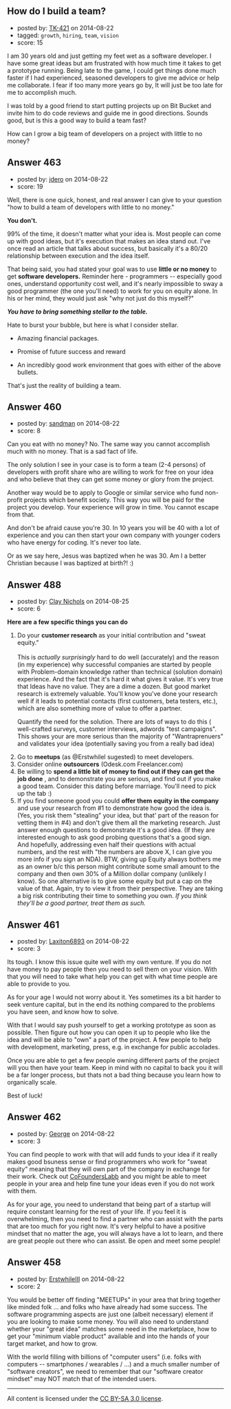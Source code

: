 ## How do I build a team?

- posted by: [TK-421](https://stackexchange.com/users/4125630/tk-421) on 2014-08-22
- tagged: `growth`, `hiring`, `team`, `vision`
- score: 15

<p>I am 30 years old and just getting my feet wet as a software developer. I have some great ideas but am frustrated with how much time it takes to get a prototype running. Being late to the game, I could get things done much faster if I had experienced, seasoned developers to give me advice or help me collaborate. I fear if too many more years go by, It will just be too late for me to accomplish much.</p>

<p>I was told by a good friend to start putting projects up on Bit Bucket and invite him to do code reviews and guide me in good directions. Sounds good, but is this a good way to build a team fast?</p>

<p>How can I grow a big team of developers on a project with little to no money?</p>



## Answer 463

- posted by: [jdero](https://stackexchange.com/users/1972448/jdero) on 2014-08-22
- score: 19

<p>Well, there is one quick, honest, and real answer I can give to your question "how to build a team of developers with little to no money."</p>

<p><strong>You don't.</strong></p>

<p>99% of the time, it doesn't matter what your idea is. Most people can come up with good ideas, but it's execution that makes an idea stand out. I've once read an article that talks about success, but basically it's a 80/20 relationship between execution and the idea itself.</p>

<p>That being said, you had stated your goal was to use <strong>little or no money</strong> to get <strong>software developers.</strong> Reminder here - programmers -- especially good ones, understand opportunity cost well, and it's nearly impossible to sway a good programmer (the one you'll need) to work for you on equity alone. In his or her mind, they would just ask "why not just do this myself?"</p>

<p><strong><em>You have to bring something stellar to the table.</em></strong></p>

<p>Hate to burst your bubble, but here is what I consider stellar.</p>

<ul>
<li><p>Amazing financial packages.</p></li>
<li><p>Promise of future success and reward</p></li>
<li><p>An incredibly good work environment that goes with either of the above bullets.</p></li>
</ul>

<p>That's just the reality of building a team.</p>



## Answer 460

- posted by: [sandman](https://stackexchange.com/users/194597/sandman) on 2014-08-22
- score: 8

<p>Can you eat with no money? No. The same way you cannot accomplish much with no money. That is a sad fact of life. </p>

<p>The only solution I see in your case is to form a team (2-4 persons) of developers with profit share who are willing to work for free on your idea and who believe that they can get some money or glory from the project. </p>

<p>Another way would be to apply to Google or similar service who fund non-profit projects which benefit society. This way you will be paid for the project you develop. Your experience will grow in time. You cannot escape from that. </p>

<p>And don't be afraid cause you're 30. In 10 years you will be 40 with a lot of experience and you can then start your own company with younger coders who have energy for coding. It's never too late. </p>

<p>Or as we say here, Jesus was baptized when he was 30. Am I a better Christian because I was baptized at birth?! :)</p>



## Answer 488

- posted by: [Clay Nichols](https://stackexchange.com/users/3400/clay-nichols) on 2014-08-25
- score: 6

<p><strong>Here are a few specific things you can do</strong></p>

<ol>
<li><p>Do your <strong>customer research</strong> as your initial contribution and "sweat equity."<br><br>This is <em>actually surprisingly</em> hard to do well (accurately) and the
reason (in my experience) why successful companies are started by
people with Problem-domain knowledge rather than technical (solution
domain) experience. And the fact that it's hard it what gives it
value. It's very true that Ideas have no value. They are a dime a
dozen. But good market research is extremely valuable. You'll know
you've done your research well if it leads to potential contacts
(first customers, beta testers, etc.), which are also something more
of value to offer a partner.</p>

<p>Quantify the need for the solution.  There are lots of ways to do this ( well-crafted surveys, customer interviews, adwords "test campaigns".  This shows your are more serious than the majority of "Wantraprenuers" and validates your idea (potentially saving you from a really bad idea)</p></li>
<li>Go to <strong>meetups</strong> (as @Erstwhilel sugested) to meet developers.</li>
<li>Consider online <strong>outsourcers</strong> (Odesk.com Freelancer.com)</li>
<li>Be willing to <strong>spend a little bit of money to find out if they can get the job done</strong> , and to demonstrate you are serious, and find out if you make a good team. Consider this dating before marriage. You'll need to pick up the tab :)</li>
<li>If you find someone good you could <strong>offer them equity in the company</strong> and use your research from #1 to demonstrate how good the idea is. (Yes, you risk them "stealing" your idea, but that' part of the reason for vetting them in #4) and don't give them all the marketing research. Just answer enough questions to demonstrate it's a good idea. (If they are interested enough to ask good probing questions that's a good sign. And hopefully, addressing even half their questions with actual numbers, and the rest with "the numbers are above X, I can give you more info if you sign an NDA).
BTW, giving up Equity always bothers me as an owner b/c this person might contribute some small amount to the company and then own 30% of a Million dollar company (unlikely I know). So one alternative is to give some equity but put a cap on the value of that. Again, try to view it from their perspective. They are taking a big risk contributing their time to something <em>you</em> own.  <em>If you think they'll be a good partner, treat them as such.</em></li>
</ol>



## Answer 461

- posted by: [Laxiton6893](https://stackexchange.com/users/2181902/laxiton6893) on 2014-08-22
- score: 3

<p>Its tough. I know this issue quite well with my own venture. If you do not have money to pay people then you need to sell them on your vision. With that you will need to take what help you can get with what time people are able to provide to you. </p>

<p>As for your age I would not worry about it. Yes sometimes its a bit harder to seek venture capital, but in the end its nothing compared to the problems you have seen, and know how to solve. </p>

<p>With that I would say push yourself to get a working prototype as soon as possible. Then figure out how you can open it up to people who like the idea and will be able to "own" a part of the project. A few people to help with development, marketing, press, e.g. in exchange for public accolades. </p>

<p>Once you are able to get a few people owning different parts of the project will you then have your team. Keep in mind with no capital to back you it will be a far longer process, but thats not a bad thing because you learn how to organically scale.</p>

<p>Best of luck!</p>



## Answer 462

- posted by: [George](https://stackexchange.com/users/3516499/george) on 2014-08-22
- score: 3

<p>You can find people to work with that will add funds to your idea if it really makes good bsuness sense or find programmers who work for "sweat equity" meaning that they will own part of the company in exchange for their work.  Check out <a href="https://www.cofounderslab.com/" rel="nofollow">CoFoundersLabb</a> and you might be able to meet people in your area and help fine tune your ideas even if you do not work with them.</p>

<p>As for your age, you need to understand that being part of a startup will require constant learning for the rest of your life.  If you feel it is overwhelming, then you need to find a partner who can assist with the parts that are too much for you right now.  It's very helpful to have a positive mindset that no matter the age, you will always have a lot to learn, and there are great people out there who can assist.  Be open and meet some people!</p>



## Answer 458

- posted by: [ErstwhileIII](https://stackexchange.com/users/2320529/erstwhileiii) on 2014-08-22
- score: 2

<p>You would be better off finding "MEETUPs" in your area that bring together like minded folk ... and folks who have already had some success.  The software programming aspects are just one (albeit necessary) element if you are looking to make some money. You will also need to understand whether your "great idea" matches some need in the marketplace, how to get your "minimum viable product" available and into the hands of your target market, and how to grow.</p>

<p>With the world filling with billions of "computer users" (i.e. folks with computers -- smartphones / wearables / ...) and a much smaller number of "software creators", we need to remember that our "software creator mindset" may NOT match that of the intended users.</p>




---

All content is licensed under the [CC BY-SA 3.0 license](https://creativecommons.org/licenses/by-sa/3.0/).
